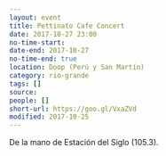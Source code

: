 ```yaml
---
layout: event 
title: Pettinato Cafe Concert
date: 2017-10-27 23:00
no-time-start: 
date-end: 2017-10-27 
no-time-end: true
location: Doop (Perú y San Martín)
category: rio-grande
tags: []
source: 
people: []
short-url: https://goo.gl/VxaZVd
modified: 2017-10-25
---
```


De la mano de Estación del Siglo (105.3).